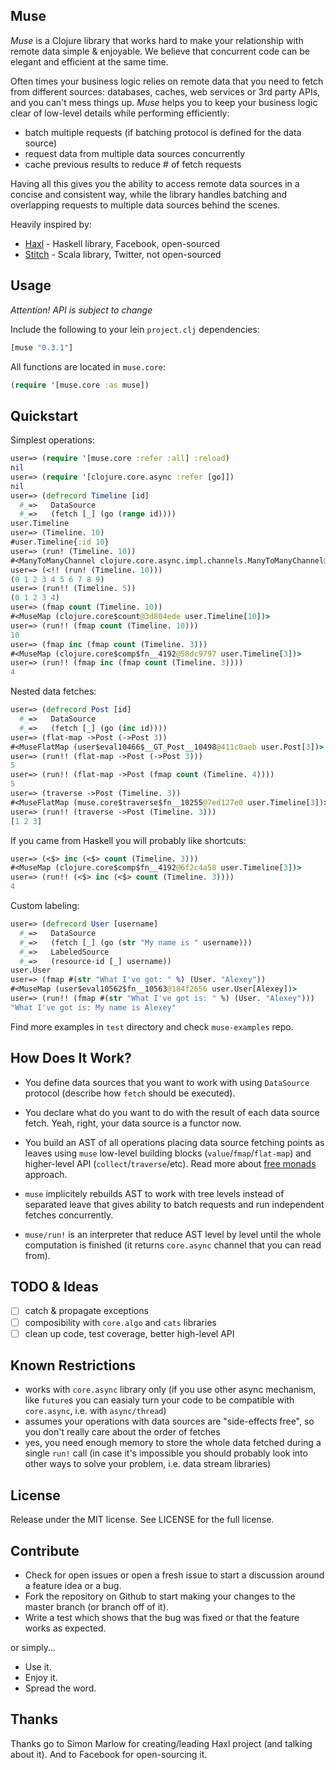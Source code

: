 ## Muse

*Muse* is a Clojure library that works hard to make your relationship with remote data simple & enjoyable. We believe that concurrent code can be elegant and efficient at the same time.

Often times your business logic relies on remote data that you need to fetch from different sources: databases, caches, web services or 3rd party APIs, and you can't mess things up. *Muse* helps you to keep your business logic clear of low-level details while performing efficiently:

* batch multiple requests (if batching protocol is defined for the data source)
* request data from multiple data sources concurrently
* cache previous results to reduce # of fetch requests

Having all this gives you the ability to access remote data sources in a concise and consistent way, while the library handles batching and overlapping requests to multiple data sources behind the scenes.

Heavily inspired by:

* [Haxl](https://github.com/facebook/Haxl) - Haskell library, Facebook, open-sourced
* [Stitch](https://www.youtube.com/watch?v=VVpmMfT8aYw) - Scala library, Twitter, not open-sourced

## Usage

*Attention! API is subject to change*

Include the following to your lein `project.clj` dependencies:

```clojure
[muse "0.3.1"]
```

All functions are located in `muse.core`:

```clojure
(require '[muse.core :as muse])
```

## Quickstart

Simplest operations:

```clojure
user=> (require '[muse.core :refer :all] :reload)
nil
user=> (require '[clojure.core.async :refer [go]])
nil
user=> (defrecord Timeline [id]
  #_=>   DataSource
  #_=>   (fetch [_] (go (range id))))
user.Timeline
user=> (Timeline. 10)
#user.Timeline{:id 10}
user=> (run! (Timeline. 10))
#<ManyToManyChannel clojure.core.async.impl.channels.ManyToManyChannel@63a01449>
user=> (<!! (run! (Timeline. 10)))
(0 1 2 3 4 5 6 7 8 9)
user=> (run!! (Timeline. 5))
(0 1 2 3 4)
user=> (fmap count (Timeline. 10))
#<MuseMap (clojure.core$count@3d804ede user.Timeline[10])>
user=> (run!! (fmap count (Timeline. 10)))
10
user=> (fmap inc (fmap count (Timeline. 3)))
#<MuseMap (clojure.core$comp$fn__4192@58dc9797 user.Timeline[3])>
user=> (run!! (fmap inc (fmap count (Timeline. 3))))
4
```

Nested data fetches:

```clojure
user=> (defrecord Post [id]
  #_=>   DataSource
  #_=>   (fetch [_] (go (inc id))))
user=> (flat-map ->Post (->Post 3))
#<MuseFlatMap (user$eval10466$__GT_Post__10498@411c0aeb user.Post[3])>
user=> (run!! (flat-map ->Post (->Post 3)))
5
user=> (run!! (flat-map ->Post (fmap count (Timeline. 4))))
5
user=> (traverse ->Post (Timeline. 3))
#<MuseFlatMap (muse.core$traverse$fn__10255@7ed127e0 user.Timeline[3])>
user=> (run!! (traverse ->Post (Timeline. 3)))
[1 2 3]
```

If you came from Haskell you will probably like shortcuts:

```clojure
user=> (<$> inc (<$> count (Timeline. 3)))
#<MuseMap (clojure.core$comp$fn__4192@6f2c4a58 user.Timeline[3])>
user=> (run!! (<$> inc (<$> count (Timeline. 3))))
4
```

Custom labeling:

```clojure
user=> (defrecord User [username]
  #_=>   DataSource
  #_=>   (fetch [_] (go (str "My name is " username)))
  #_=>   LabeledSource
  #_=>   (resource-id [_] username))
user.User
user=> (fmap #(str "What I've got: " %) (User. "Alexey"))
#<MuseMap (user$eval10562$fn__10563@184f2656 user.User[Alexey])>
user=> (run!! (fmap #(str "What I've got is: " %) (User. "Alexey")))
"What I've got is: My name is Alexey"
```

Find more examples in `test` directory and check `muse-examples` repo.

## How Does It Work?

* You define data sources that you want to work with using `DataSource` protocol (describe how `fetch` should be executed).

* You declare what do you want to do with the result of each data source fetch. Yeah, right, your data source is a functor now.

* You build an AST of all operations placing data source fetching points as leaves using `muse` low-level building blocks (`value`/`fmap`/`flat-map`) and higher-level API (`collect`/`traverse`/etc). Read more about [free monads](http://goo.gl/1ubHUa) approach.

* `muse` implicitely rebuilds AST to work with tree levels instead of separated leave that gives ability to batch requests and run independent fetches concurrently.

* `muse/run!` is an interpreter that reduce AST level by level until the whole computation is finished (it returns `core.async` channel that you can read from).

## TODO & Ideas

- [ ] catch & propagate exceptions
- [ ] composibility with `core.algo` and `cats` libraries
- [ ] clean up code, test coverage, better high-level API

## Known Restrictions

* works with `core.async` library only (if you use other async mechanism, like `future`s you can easialy turn your code to be compatible with `core.async`, i.e. with `async/thread`)
* assumes your operations with data sources are "side-effects free", so you don't really care about the order of fetches
* yes, you need enough memory to store the whole data fetched during a single `run!` call (in case it's impossible you should probably look into other ways to solve your problem, i.e. data stream libraries)

## License

Release under the MIT license. See LICENSE for the full license.

## Contribute

* Check for open issues or open a fresh issue to start a discussion around a feature idea or a bug.
* Fork the repository on Github to start making your changes to the master branch (or branch off of it).
* Write a test which shows that the bug was fixed or that the feature works as expected.

or simply...

* Use it.
* Enjoy it.
* Spread the word.

## Thanks

Thanks go to Simon Marlow for creating/leading Haxl project (and talking about it). And to Facebook for open-sourcing it.
